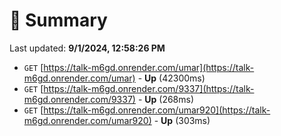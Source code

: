 # 📖 Summary
Last updated: **9/1/2024, 12:58:26 PM**

- `GET` [https://talk-m6gd.onrender.com/umar](https://talk-m6gd.onrender.com/umar) - **Up** (42300ms)
- `GET` [https://talk-m6gd.onrender.com/9337](https://talk-m6gd.onrender.com/9337) - **Up** (268ms)
- `GET` [https://talk-m6gd.onrender.com/umar920](https://talk-m6gd.onrender.com/umar920) - **Up** (303ms)

